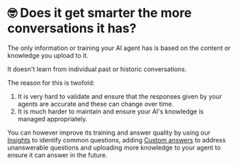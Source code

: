 # 🤓 Does it get smarter the more conversations it has?

The only information or training your AI agent has is based on the content or knowledge you upload to it.

It doesn't learn from individual past or historic conversations.

The reason for this is twofold:

1. It is very hard to validate and ensure that the responses given by your agents are accurate and these can change over time.
2. It is much harder to maintain and ensure your AI's knowledge is managed appropriately.&#x20;

You can however improve its training and answer quality by using our [Insights](../../features/insights/) to identify common questions, adding [Custom answers](../../features/improve-+-custom-answers.md) to address unanswerable questions and uploading more knowledge to your agent to ensure it can answer in the future.&#x20;

